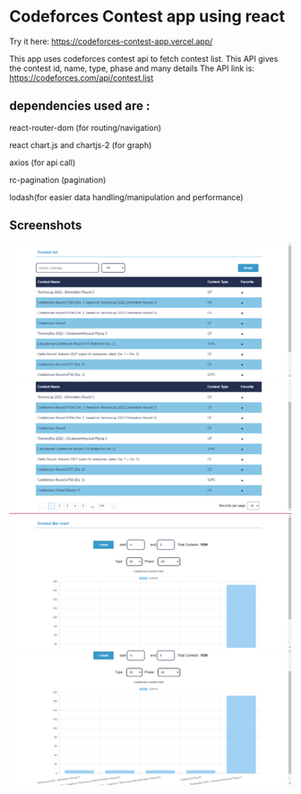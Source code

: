 # Codeforces Contest app using react

Try it here:
https://codeforces-contest-app.vercel.app/

This app uses codeforces contest api to fetch contest list.
This API gives the contest id, name, type, phase and many details
The API link is:
https://codeforces.com/api/contest.list

## dependencies used are :

react-router-dom (for routing/navigation)

react chart.js and chartjs-2 (for graph)

axios (for api call)

rc-pagination (pagination)

lodash(for easier data handling/manipulation and performance)

## Screenshots

![Contest List](/screenshots/home.png)
![Contest List 2](/screenshots/home2.png)
![graph](/screenshots/graph.png)
![graph 2](/screenshots/graph2.png)
